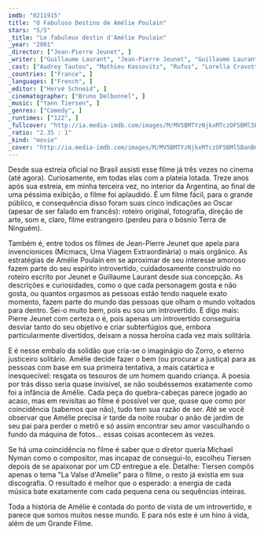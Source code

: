 ```yaml
---
imdb: "0211915"
title: "O Fabuloso Destino de Amélie Poulain"
stars: "5/5"
_title: "Le fabuleux destin d'Amélie Poulain"
_year: "2001"
_director: ["Jean-Pierre Jeunet", ]
_writer: ["Guillaume Laurant", "Jean-Pierre Jeunet", "Guillaume Laurant", ]
_cast: ["Audrey Tautou", "Mathieu Kassovitz", "Rufus", "Lorella Cravotta", "Serge Merlin", "Jamel Debbouze", "Clotilde Mollet", "Claire Maurier", "Isabelle Nanty", ]
_countries: ["France", ]
_languages: ["French", ]
_editor: ["Hervé Schneid", ]
_cinematographer: ["Bruno Delbonnel", ]
_music: ["Yann Tiersen", ]
_genres: ["Comedy", ]
_runtimes: ["122", ]
_fullcover: "http://ia.media-imdb.com/images/M/MV5BMTYzNjkxMTczOF5BMl5BanBnXkFtZTgwODg5NDc2MjE@.jpg"
_ratio: "2.35 : 1"
_kind: "movie"
_cover: "http://ia.media-imdb.com/images/M/MV5BMTYzNjkxMTczOF5BMl5BanBnXkFtZTgwODg5NDc2MjE@._V1._SX95_SY140_.jpg"
---
```


Desde sua estreia oficial no Brasil assisti esse filme já três vezes no cinema (até agora). Curiosamente, em todas elas com a plateia lotada. Treze anos após sua estreia, em minha terceira vez, no interior da Argentina, ao final de uma péssima exibição, o filme foi aplaudido. É um filme fácil, para o grande público, e consequência disso foram suas cinco indicações ao Oscar (apesar de ser falado em francês): roteiro original, fotografia, direção de arte, som e, claro, filme estrangeiro (perdeu para o bósnio Terra de Ninguém).

Também é, entre todos os filmes de Jean-Pierre Jeunet que apela para invencionices (Micmacs, Uma Viagem Extraordinária) o mais orgânico. As estratégias de Amélie Poulain em se aproximar de seu interesse amoroso fazem parte do seu espírito introvertido, cuidadosamente construído no roteiro escrito por Jeunet e Guillaume Laurant desde sua concepção. As descrições e curiosidades, como o que cada personagem gosta e não gosta, ou quantos orgasmos as pessoas estão tendo naquele exato momento, fazem parte do mundo das pessoas que olham o mundo voltados para dentro. Sei-o muito bem, pois eu sou um introvertido. E digo mais: Pierre Jeunet com certeza o é, pois apenas um introvertido conseguiria desviar tanto do seu objetivo e criar subterfúgios que, embora particularmente divertidos, deixam a nossa heroína cada vez mais solitária.

E é nesse embalo da solidão que cria-se o imaginágio do Zorro, o eterno justiceiro solitário. Amélie decide fazer o bem (ou procurar a justiça) para as pessoas com base em sua primeira tentativa, a mais catártica e inesquecível: resgata os tesouros de um homem quando criança. A poesia por trás disso seria quase invisível, se não soubéssemos exatamente como foi a infância de Amélie. Cada peça do quebra-cabeças parece jogado ao acaso, mas em revisitas ao filme é possível ver que, quase que como por coincidência (sabemos que não), tudo tem sua razão de ser. Até se você observar que Amélie precisa ir tarde da noite roubar o anão de jardim de seu pai para perder o metrô e só assim encontrar seu amor vasculhando o fundo da máquina de fotos... essas coisas acontecem às vezes.

Se há uma coincidência no filme é saber que o diretor queria Michael Nyman como o compositor, mas incapaz de consegui-lo, escolheu Tiersen depois de se apaixonar por um CD entregue a ele. Detalhe: Tiersen compôs apenas o tema "La Valse d'Amelie" para o filme, o resto já existia em sua discografia. O resultado é melhor que o esperado: a energia de cada música bate exatamente com cada pequena cena ou sequências inteiras.

Toda a história de Amélie é contada do ponto de vista de um introvertido, e parece que somos muitos nesse mundo. E para nós este é um hino à vida, além de um Grande Filme.
